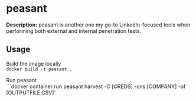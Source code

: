 # peasant

**Description:** peasant is another one my go-to LinkedIn-focused tools when performing both external and internal penetration tests.

## Usage

Build the image locally \
```docker build -t peasant .```

Run peasant \
```docker container run peasant harvest -C [CREDS] -cns [COMPANY] -of [OUTPUTFILE.CSV]`
